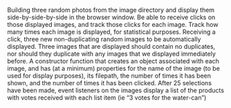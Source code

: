 Building three random photos from the image directory and display them side-by-side-by-side in the browser window.
Be able to receive clicks on those displayed images, and track those clicks for each image. 
Track how many times each image is displayed, for statistical purposes.
Receiving a click, three new non-duplicating random images to be automatically displayed.
Three images that are displayed should contain no duplicates, nor should they duplicate with any images that we displayed immediately before.
A constructor function that creates an object associated with each image, and has (at a minimum) properties for the name of the image (to be used for display purposes), its filepath, the number of times it has been shown, and the number of times it has been clicked.
After 25 selections have been made, event listeners on the images display a list of the products with votes received with each list item (ie “3 votes for the water-can”)